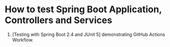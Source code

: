 # How to test Spring Boot Application, Controllers and Services

1. [Testing with Spring Boot 2.4 and JUnit 5] demonstrating GitHub Actions Workflow.

 
